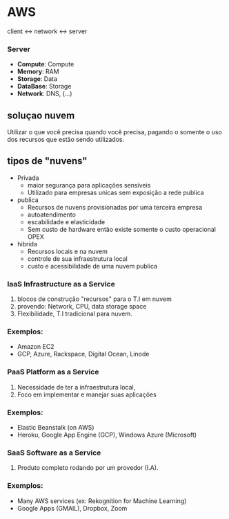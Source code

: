 # AWS 

client <-> network <-> server

### Server 
- **Compute**: Compute 
- **Memory**: RAM 
- **Storage**: Data 
- **DataBase**: Storage 
- **Network**: DNS, (...) 

## soluçao nuvem
Utilizar o que você precisa quando você precisa, pagando o somente o uso dos recursos que estão sendo utilizados.

## tipos de "nuvens"
- Privada
    - maior segurança para aplicações sensíveis  
    - Utilizado para empresas unicas sem exposição a rede publica
- publica
    - Recursos de nuvens provisionadas por uma terceira empresa
    - autoatendimento
    - escabilidade e elasticidade 
    - Sem custo de hardware então existe somente o custo operacional OPEX
- hibrida
    - Recursos locais e na nuvem
    - controle de sua infraestrutura local
    - custo e acessibilidade de uma nuvem publica

### **IaaS** Infrastructure as a Service

1. blocos de construção "recursos" para o T.I em nuvem
2. provendo: Network, CPU, data storage space
3. Flexibilidade, T.I tradicional para nuvem.

### Exemplos:
- Amazon EC2
- GCP, Azure, Rackspace, Digital Ocean, Linode

### **PaaS** Platform as a Service

1. Necessidade de ter a infraestrutura local,
2. Foco em implementar e manejar suas aplicações

### Exemplos:
- Elastic Beanstalk (on AWS)
- Heroku, Google App Engine (GCP), Windows Azure (Microsoft)

### **SaaS** Software as a Service
1. Produto completo rodando por um provedor (I.A).


### Exemplos:
- Many AWS services (ex: Rekognition for Machine Learning)
- Google Apps (GMAIL), Dropbox, Zoom
